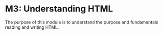 # M3: Understanding HTML

The purpose of this module is to understand the purpose and fundamentals reading and writing HTML. 